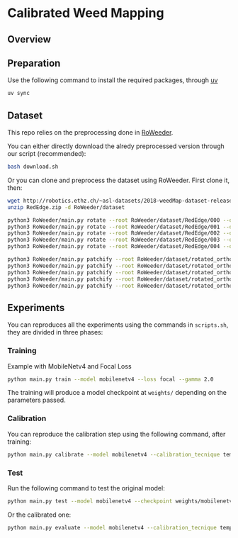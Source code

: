 # Calibrated Weed Mapping

## Overview

## Preparation
Use the following command to install the required packages, through [uv](https://docs.astral.sh/uv/)
```bash
uv sync
```

## Dataset
This repo relies on the preprocessing done in [RoWeeder](https://github.com/yourusername/RoWeeder).

You can either directly download the alredy preprocessed version through our script (recommended):
```bash
bash download.sh
```

Or you can clone and preprocess the dataset using RoWeeder. First clone it, then:

```bash
wget http://robotics.ethz.ch/~asl-datasets/2018-weedMap-dataset-release/Orthomosaic/RedEdge.zip
unzip RedEdge.zip -d RoWeeder/dataset

python3 RoWeeder/main.py rotate --root RoWeeder/dataset/RedEdge/000 --outdir RoWeeder/dataset/rotated_ortho/000 --angle -46
python3 RoWeeder/main.py rotate --root RoWeeder/dataset/RedEdge/001 --outdir RoWeeder/dataset/rotated_ortho/001 --angle -46
python3 RoWeeder/main.py rotate --root RoWeeder/dataset/RedEdge/002 --outdir RoWeeder/dataset/rotated_ortho/002 --angle -46
python3 RoWeeder/main.py rotate --root RoWeeder/dataset/RedEdge/003 --outdir RoWeeder/dataset/rotated_ortho/003 --angle -46
python3 RoWeeder/main.py rotate --root RoWeeder/dataset/RedEdge/004 --outdir RoWeeder/dataset/rotated_ortho/004 --angle -46

python3 RoWeeder/main.py patchify --root RoWeeder/dataset/rotated_ortho/000 --outdir RoWeeder/dataset/patches/512/000 --patch_size 512
python3 RoWeeder/main.py patchify --root RoWeeder/dataset/rotated_ortho/001 --outdir RoWeeder/dataset/patches/512/001 --patch_size 512
python3 RoWeeder/main.py patchify --root RoWeeder/dataset/rotated_ortho/002 --outdir RoWeeder/dataset/patches/512/002 --patch_size 512
python3 RoWeeder/main.py patchify --root RoWeeder/dataset/rotated_ortho/003 --outdir RoWeeder/dataset/patches/512/003 --patch_size 512
python3 RoWeeder/main.py patchify --root RoWeeder/dataset/rotated_ortho/004 --outdir RoWeeder/dataset/patches/512/004 --patch_size 512
```

## Experiments

You can reproduces all the experiments using the commands in `scripts.sh`, they are divided in three phases:

### Training

Example with MobileNetv4 and Focal Loss

```bash
python main.py train --model mobilenetv4 --loss focal --gamma 2.0
```

The training will produce a model checkpoint at `weights/` depending on the parameters passed.

### Calibration

You can reproduce the calibration step using the following command, after training:

```bash
python main.py calibrate --model mobilenetv4 --calibration_tecnique temperature_scaling --num_epochs 30 --checkpoint weights/mobilenetv4_focal_gamma2.0.pth
```

### Test

Run the following command to test the original model:

```bash
python main.py test --model mobilenetv4 --checkpoint weights/mobilenetv4_focal_gamma2.0.pth
```

Or the calibrated one:

```bash
python main.py evaluate --model mobilenetv4 --calibration_tecnique temperature_scaling --calibration_params weights/mobilenetv4_calibrated_n30_temperature_scaling_ckpt_mobilenetv4_focal_gamma2.pkl --checkpoint weights/mobilenetv4_focal_gamma2.0.pth
```